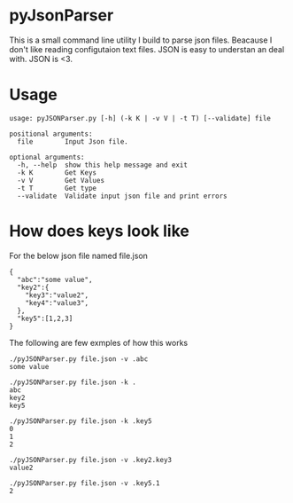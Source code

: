 # pyJsonParser

This is a small command line utility I build to parse json files. Beacause I don't like reading configutaion text files. 
JSON is easy to understan an deal with. JSON is <3.

# Usage
```
usage: pyJSONParser.py [-h] (-k K | -v V | -t T) [--validate] file

positional arguments:
  file        Input Json file.

optional arguments:
  -h, --help  show this help message and exit
  -k K        Get Keys
  -v V        Get Values
  -t T        Get type
  --validate  Validate input json file and print errors
```

# How does keys look like

For the below json file named file.json
```
{
  "abc":"some value",
  "key2":{
    "key3":"value2",
    "key4":"value3",
  },
  "key5":[1,2,3]
}
```
The following are few exmples of how this works
```
./pyJSONParser.py file.json -v .abc 
some value

./pyJSONParser.py file.json -k .
abc
key2
key5

./pyJSONParser.py file.json -k .key5
0
1
2

./pyJSONParser.py file.json -v .key2.key3
value2

./pyJSONParser.py file.json -v .key5.1
2
```
